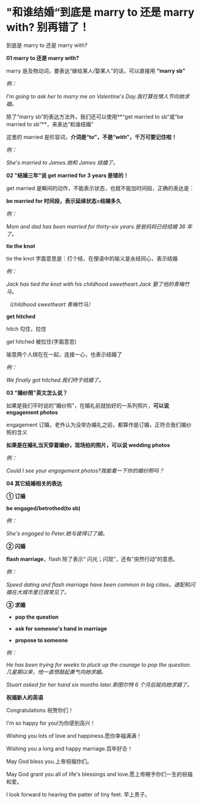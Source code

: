 # "和谁结婚“到底是 marry to 还是 marry with? 别再错了！

到底是 marry to 还是 marry with?

**01 marry to 还是 marry with?**

marry 是及物动词，要表达“嫁给某人/娶某人”的话，可以直接用 **“marry sb”**

_例：_

_I'm going to ask her to marry me on Valentine's Day.我打算在情人节向她求婚。_

除了“marry sb”的表达方法外，我们还可以使用**“get married to sb”或“be married to sb”**，来表达“和谁结婚”

这里的 married 是形容词，**介词是“to”，不是“with”，千万可要记住啦！**

_例：_

_She's married to James.她和 James 结婚了。_

**02 "结婚三年"说 get married for 3 years 是错的！**

get married 是瞬间的动作，不能表示状态，也就不能加时间段，正确的表达是：

**be married for 时间段，表示延续状态=结婚多久**

_例：_

_Mom and dad has been married for thirty-six years.爸爸妈妈已经结婚 36 年了。_

**tie the knot**

tie the knot 字面意思是：打个结，在俚语中的喻义是永结同心，表示结婚

_例：_

_Jack has tied the knot with his childhood sweetheart.Jack 娶了他的青梅竹马。_

_（childhood sweetheart 青梅竹马）_

**get hitched**

hitch 勾住，拉住

get hitched 被拉住(字面意思)

喻意两个人绑在在一起，连接一心，也表示结婚了

_例：_

_We finally got hitched.我们终于结婚了。_

**03 "婚纱照"英文怎么说？**

如果是我们平时说的"婚纱照"，在婚礼前就拍好的一系列照片，**可以说 engagement photos**

engagement 订婚，老外认为没举办婚礼之前，都算作是订婚，正符合我们婚纱照的含义

**如果是在婚礼当天穿着婚纱，现场拍的照片，可以说 wedding photos**

_例：_

_Could I see your engagement photos?我能看一下你的婚纱照吗？_

**04 其它结婚相关的表达**

**① 订婚**

**be engaged/betrothed(to sb)**

_例：_

_She's engaged to Peter.她与彼得订了婚。_

**② 闪婚**

**flash marriage**，flash 除了表示“ 闪光；闪现”，还有“突然行动”的意思。

_例：_

_Speed dating and flash marriage have been common in big cities。速配和闪婚在大城市里已很常见了。_

**③ 求婚**

- **pop the question**

- **ask for someone's hand in marriage**

- **propose to someone**

_例：_

_He has been trying for weeks to pluck up the courage to pop the question.几星期以来，他一直想鼓起勇气向她求婚。_

_Stuart asked for her hand six months later.斯图尔特 6 个月后就向她求婚了。_

**祝福新人的英语**

Congratulations 祝贺你们！

I'm so happy for you!为你感到高兴！

Wishing you lots of love and happiness.愿你幸福满满！

Wishing you a long and happy marriage.百年好合！

May God bless you.上帝祝福你们。

May God grant you all of life's blessings and love.愿上帝赐予你们一生的祝福和爱。

I look forward to hearing the patter of tiny feet. 早上贵子。
